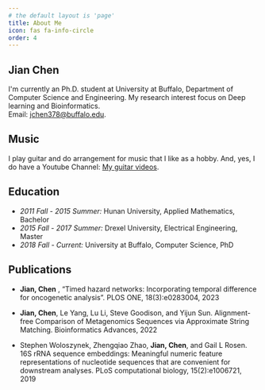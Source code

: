 ```yaml
---
# the default layout is 'page'
title: About Me
icon: fas fa-info-circle
order: 4
---
```


## Jian Chen

I'm currently an Ph.D. student at University at Buffalo, Department of Computer Science and Engineering. My research interest focus on Deep learning and Bioinformatics.<br /> 
Email: jchen378@buffalo.edu.

<!-- > A printable CV of mine can be found [here]({{ site.url }}/download/CV_en.pdf). -->
<!-- {: .prompt-tip } -->

## Music 
I play guitar and do arrangement for music that I like as a hobby. And, yes, I do have a Youtube Channel: [My guitar videos](https://www.youtube.com/@jianchen2550).

## Education

- *2011 Fall - 2015 Summer:*  Hunan University, Applied Mathematics, Bachelor
- *2015 Fall - 2017 Summer:*  Drexel University, Electrical Engineering, Master
- *2018 Fall - Current:*  University at Buffalo, Computer Science, PhD


## Publications

- **Jian, Chen** , “Timed hazard networks: Incorporating temporal difference for oncogenetic analysis”. PLOS ONE, 18(3):e0283004, 2023

- **Jian, Chen**, Le Yang, Lu Li, Steve Goodison, and Yijun Sun. Alignment-free Comparison of Metagenomics Sequences via Approximate String Matching. Bioinformatics Advances, 2022

- Stephen Woloszynek, Zhengqiao Zhao, **Jian, Chen**, and Gail L Rosen. 16S rRNA sequence embeddings: Meaningful numeric feature representations of nucleotide sequences that are convenient for downstream analyses. PLoS computational biology, 15(2):e1006721, 2019



